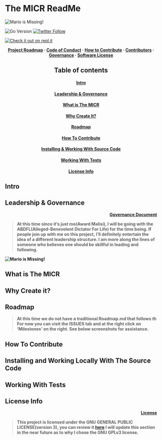 # The MICR ReadMe

![Mario is Missing!](https://github.com/Unearthlyglow/sveltego/blob/main/images/readme-banner.jpg?raw=true)

![Go Version](https://img.shields.io/badge/go%20version-%3E=1.20-61CFDD.svg?style=flat-square)
[![Twitter Follow](https://img.shields.io/twitter/follow/CCMAnd2Cents)](https://twitter.com/CCMAnd2Cents)

[![Check it out on repl.it](https://repl.it/badge/github/Unearthlyglow/sveltego)](https://replit.com/@AwardMalisi/sveltego#cmd/main.go) 

 <b><div align="center"> [Project Roadmap](./PROJECT_ROADMAP.md) · [Code of Conduct](./CODE_OF_CONDUCT.md) · [How to Contribute](./HOW_TO_CONTRIBUTE.md) · [Contributors](./CONTRIBUTORS.md) · [Governance](./GOVERNANCE.md) · [Software License](./LICENSE) </div>




## <div align="center"> Table of contents
#### <div align="center">[Intro](#intro)  
#### <div align="center">[Leadership & Governance](#governance)  
#### <div align="center">[What is The MICR](#what)
#### <div align="center">[Why Create It?](#why)  
#### <div align="center">[Roadmap](#roadmap)  
#### <div align="center">[How To Contribute](#how)
#### <div align="center">[Installing & Working With Source Code](#installing-locally)  
#### <div align="center">[Working With Tests](#working-with-tests)  
#### <div align="center">[License Info](#license)

<a id="intro"></a>
## Intro

<a id="governance"></a>
## Leadership & Governance


<b><div align="right" >
[Governance Document](./GOVERNANCE.md)
</div></b>

> At this time since it’s just me(Award Malisi), I will be going with the ABDFL(Alleged-Benevolent Dictator For Life) for the time being. If people join up with me on this project, I’ll definitely entertain the idea of a different leadership structure. I am more along the lines of someone who believes one should be skillful in leading and following.

![Mario is Missing!](https://github.com/Unearthlyglow/sveltego/blob/main/images/ccmlogo.png?raw=true)

<a id="what"></a>
## What is The MICR

<a id="why"></a>
## Why Create it?

<a id="roadmap"></a>
## Roadmap
> At this time we do not have a traditional Roadmap.md that follows th
For now you can visit the ISSUES tab and at the right click on ‘Milestones’ on the right. See below screenshots for assistance. 

<a id="how"></a>
## How To Contribute 

<a id="installing-locally"></a>
## Installing and Working Locally With The Source Code

<a id="working-with-tests"></a>
## Working With Tests

<a id="license"></a>
## License Info 

<b><div align="right">
[License](./LICENSE)
</div></b>

> This project is licensed under the GNU GENERAL PUBLIC LICENSE(version 3),
> you can review it [here](./LICENSE)
> I will update this section in the near future as to why I chose the GNU GPLv3 license. 



